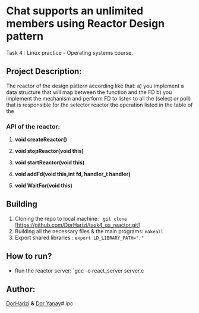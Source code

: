 # Chat supports an unlimited members using Reactor Design pattern </div>
Task 4 : Linux practice - Operating systems course.</div>

## Project Description:</div>
The reactor of the design pattern according like that: </div>
a) you implement a data structure that will map between the function and the FD </div>
b) you implement the mechanism and perform FD to listen to all the (select or poll) that is responsible for the selector </div>
   reactor the operation listed in the table of the </div>

### API of the reactor:</div>

1. **void createReactor()** 
</div>

2. **void stopReactor(void this)** 
</div>

3. **void startReactor(void this)** 
</div>

4. **void addFd(void this,int fd, handler_t handler)** 
</div>

5. **void WaitFor(void this)** 
</div>

## Building</div>
1. Cloning the repo to local machine: ` git clone` [https://github.com/DorHarizi/task4_os_reactor.git] </div>
2. Building all the necessary files & the main programs:  `makeall` </div>
3. Export shared libraries : `export LD_LIBRARY_PATH="."` </div>
</div>

## How to run? </div>
- Run the reactor server: `gcc -o react_server server.c </div>

## Author: </div>
[DorHarizi](https://github.com/DorHarizi "DorHarizi") **&** [Dor Yanay](https://github.com/DorYanay "Dor Yanay")# ipc</div>
